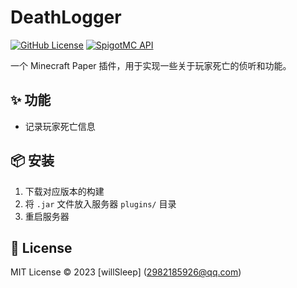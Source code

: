 # DeathLogger

[![GitHub License](https://img.shields.io/github/license/willSleep/DeathLogger)](LICENSE)
[![SpigotMC API](https://img.shields.io/badge/Paper-1.20.1-blue)](https://papermc.io)

一个 Minecraft Paper 插件，用于实现一些关于玩家死亡的侦听和功能。

## ✨ 功能
- 记录玩家死亡信息

## 📦 安装
1. 下载对应版本的构建
2. 将 `.jar` 文件放入服务器 `plugins/` 目录
3. 重启服务器

## 📜 License
MIT License © 2023 [willSleep] (2982185926@qq.com)
